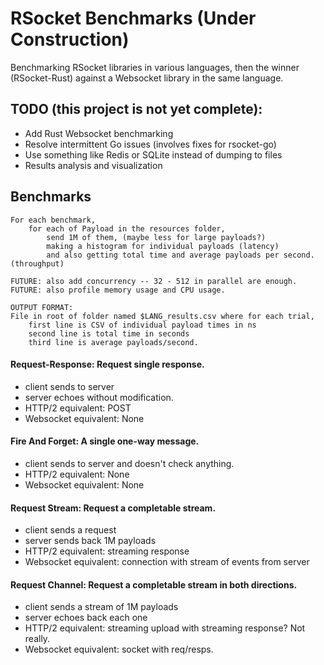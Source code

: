 # RSocket Benchmarks (Under Construction)
Benchmarking RSocket libraries in various languages, then the winner (RSocket-Rust) against a Websocket library in the same language.

## TODO (this project is not yet complete):
 - Add Rust Websocket benchmarking
 - Resolve intermittent Go issues (involves fixes for rsocket-go)
 - Use something like Redis or SQLite instead of dumping to files
 - Results analysis and visualization

Benchmarks
---

    For each benchmark, 
        for each of Payload in the resources folder,
            send 1M of them, (maybe less for large payloads?)
            making a histogram for individual payloads (latency)
            and also getting total time and average payloads per second. (throughput)
            
    FUTURE: also add concurrency -- 32 - 512 in parallel are enough.
    FUTURE: also profile memory usage and CPU usage.
    
    OUTPUT FORMAT:
    File in root of folder named $LANG_results.csv where for each trial,
        first line is CSV of individual payload times in ns
        second line is total time in seconds
        third line is average payloads/second.
    
#### Request-Response: Request single response.
- client sends to server
- server echoes without modification.
- HTTP/2 equivalent: POST
- Websocket equivalent: None

#### Fire And Forget: A single one-way message.
- client sends to server and doesn't check anything.
- HTTP/2 equivalent: None
- Websocket equivalent: None

#### Request Stream: Request a completable stream.
- client sends a request
- server sends back 1M payloads
- HTTP/2 equivalent: streaming response
- Websocket equivalent: connection with stream of events from server

#### Request Channel: Request a completable stream in both directions.
- client sends a stream of 1M payloads
- server echoes back each one
- HTTP/2 equivalent: streaming upload with streaming response? Not really.
- Websocket equivalent: socket with req/resps.

